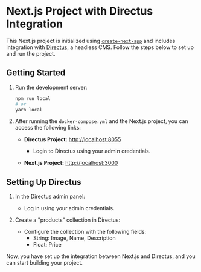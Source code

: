 # Next.js Project with Directus Integration

This Next.js project is initialized using [`create-next-app`](https://github.com/vercel/next.js/tree/canary/packages/create-next-app) and includes integration with [Directus](https://directus.io/), a headless CMS. Follow the steps below to set up and run the project.

## Getting Started

1. Run the development server:

    ```bash
    npm run local
    # or
    yarn local
    ```

2. After running the `docker-compose.yml` and the Next.js project, you can access the following links:

    - **Directus Project:** [http://localhost:8055](http://localhost:8055)
        - Login to Directus using your admin credentials.

    - **Next.js Project:** [http://localhost:3000](http://localhost:3000)

## Setting Up Directus

1. In the Directus admin panel:
    - Log in using your admin credentials.

2. Create a "products" collection in Directus:
    - Configure the collection with the following fields:
        - String: Image, Name, Description
        - Float: Price

Now, you have set up the integration between Next.js and Directus, and you can start building your project.
